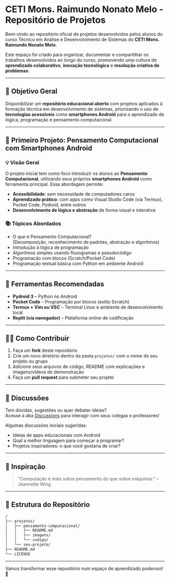 # CETI Mons. Raimundo Nonato Melo - Repositório de Projetos

Bem-vindo ao repositório oficial de projetos desenvolvidos pelos alunos do curso Técnico em Análise e Desenvolvimento de Sistemas do **CETI Mons. Raimundo Nonato Melo**.

Este espaço foi criado para organizar, documentar e compartilhar os trabalhos desenvolvidos ao longo do curso, promovendo uma cultura de **aprendizado colaborativo**, **inovação tecnológica** e **resolução criativa de problemas**.

---

## 🎯 Objetivo Geral

Disponibilizar um **repositório educacional aberto** com projetos aplicados à formação técnica em desenvolvimento de sistemas, priorizando o uso de **tecnologias acessíveis** como **smartphones Android** para o aprendizado de lógica, programação e pensamento computacional.

---

## 🚀 Primeiro Projeto: Pensamento Computacional com Smartphones Android

### 💡 Visão Geral

O projeto inicial tem como foco introduzir os alunos ao **Pensamento Computacional**, utilizando seus próprios **smartphones Android** como ferramenta principal. Essa abordagem permite:

- **Acessibilidade**: sem necessidade de computadores caros
- **Aprendizado prático**: com apps como Visual Studio Code (via Termux), Pocket Code, Pydroid, entre outros
- **Desenvolvimento de lógica e abstração** de forma visual e interativa

### 📚 Tópicos Abordados

- O que é Pensamento Computacional?  
  (Decomposição, reconhecimento de padrões, abstração e algoritmos)
- Introdução à lógica de programação
- Algoritmos simples usando fluxogramas e pseudocódigo
- Programação com blocos (Scratch/Pocket Code)
- Programação textual básica com Python em ambiente Android

---

## 📱 Ferramentas Recomendadas

- **Pydroid 3** – Python no Android
- **Pocket Code** – Programação por blocos (estilo Scratch)
- **Termux + Vim ou VSC** – Terminal Linux e ambiente de desenvolvimento local
- **Replit (via navegador)** – Plataforma online de codificação

---

## 🧑‍💻 Como Contribuir

1. Faça um **fork** deste repositório
2. Crie um novo diretório dentro da pasta `projetos/` com o nome do seu projeto ou grupo
3. Adicione seus arquivos de código, README com explicações e imagens/vídeos de demonstração
4. Faça um **pull request** para submeter seu projeto

---

## 💬 Discussões

Tem dúvidas, sugestões ou quer debater ideias?  
Acesse a aba [Discussions](https://github.com/SEU_USUARIO/NOME_DO_REPOSITORIO/discussions) para interagir com seus colegas e professores!

Algumas discussões iniciais sugeridas:
- Ideias de apps educacionais com Android
- Qual a melhor linguagem para começar a programar?
- Projetos inspiradores: o que você gostaria de criar?

---

## 🧠 Inspiração

> "Computação é mais sobre pensamento do que sobre máquinas." – Jeannette Wing

---

## 📂 Estrutura do Repositório

```bash
/
├── projetos/
│   ├── pensamento-computacional/
│   │   ├── README.md
│   │   ├── imagens/
│   │   └── codigo/
│   └── seu-projeto/
├── README.md
└── LICENSE
```

---

Vamos transformar esse repositório num espaço de aprendizado poderoso! 🚀

